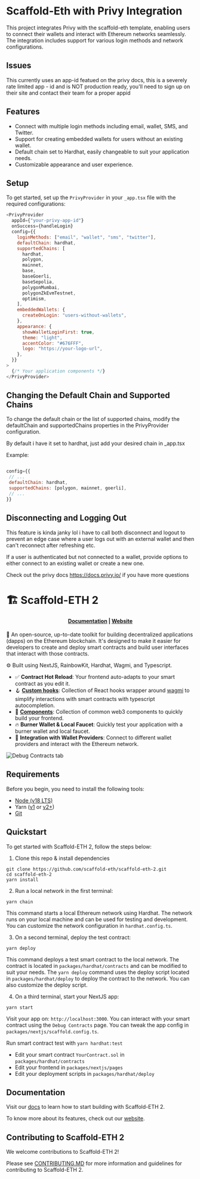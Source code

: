 # Scaffold-Eth with Privy Integration

This project integrates Privy with the scaffold-eth template, enabling users to connect their wallets and interact with Ethereum networks seamlessly. The integration includes support for various login methods and network configurations.

## Issues

This currently uses an app-id featued on the privy docs, this is a severely rate limited app - id and is NOT production ready, you'll need to sign up on their site and contact their team for a proper appid

## Features

- Connect with multiple login methods including email, wallet, SMS, and Twitter.
- Support for creating embedded wallets for users without an existing wallet.
- Default chain set to Hardhat, easily changeable to suit your application needs.
- Customizable appearance and user experience.

## Setup

To get started, set up the `PrivyProvider` in your `_app.tsx` file with the required configurations:

```javascript
<PrivyProvider
  appId={"your-privy-app-id"}
  onSuccess={handleLogin}
  config={{
    loginMethods: ["email", "wallet", "sms", "twitter"],
    defaultChain: hardhat,
    supportedChains: [
      hardhat,
      polygon,
      mainnet,
      base,
      baseGoerli,
      baseSepolia,
      polygonMumbai,
      polygonZkEvmTestnet,
      optimism,
    ],
    embeddedWallets: {
      createOnLogin: "users-without-wallets",
    },
    appearance: {
      showWalletLoginFirst: true,
      theme: "light",
      accentColor: "#676FFF",
      logo: "https://your-logo-url",
    },
  }}
>
  {/* Your application components */}
</PrivyProvider>
```

## Changing the Default Chain and Supported Chains

To change the default chain or the list of supported chains, modify the defaultChain and supportedChains properties in the PrivyProvider configuration.

By default i have it set to hardhat, just add your desired chain in \_app.tsx

Example:

```javascript

config={{
 // ...
 defaultChain: hardhat,
 supportedChains: [polygon, mainnet, goerli],
 // ...
}}

```

## Disconnecting and Logging Out

This feature is kinda janky lol i have to call both disconnect and logout to prevent an edge case where a user logs out with an external wallet and then can't reconnect after refreshing etc.

If a user is authenticated but not connected to a wallet, provide options to either connect to an existing wallet or create a new one.

Check out the privy docs https://docs.privy.io/ if you have more questions

# 🏗 Scaffold-ETH 2

<h4 align="center">
  <a href="https://docs.scaffoldeth.io">Documentation</a> |
  <a href="https://scaffoldeth.io">Website</a>
</h4>

🧪 An open-source, up-to-date toolkit for building decentralized applications (dapps) on the Ethereum blockchain. It's designed to make it easier for developers to create and deploy smart contracts and build user interfaces that interact with those contracts.

⚙️ Built using NextJS, RainbowKit, Hardhat, Wagmi, and Typescript.

- ✅ **Contract Hot Reload**: Your frontend auto-adapts to your smart contract as you edit it.
- 🪝 **[Custom hooks](https://docs.scaffoldeth.io/hooks/)**: Collection of React hooks wrapper around [wagmi](https://wagmi.sh/) to simplify interactions with smart contracts with typescript autocompletion.
- 🧱 [**Components**](https://docs.scaffoldeth.io/components/): Collection of common web3 components to quickly build your frontend.
- 🔥 **Burner Wallet & Local Faucet**: Quickly test your application with a burner wallet and local faucet.
- 🔐 **Integration with Wallet Providers**: Connect to different wallet providers and interact with the Ethereum network.

![Debug Contracts tab](https://github.com/scaffold-eth/scaffold-eth-2/assets/55535804/1171422a-0ce4-4203-bcd4-d2d1941d198b)

## Requirements

Before you begin, you need to install the following tools:

- [Node (v18 LTS)](https://nodejs.org/en/download/)
- Yarn ([v1](https://classic.yarnpkg.com/en/docs/install/) or [v2+](https://yarnpkg.com/getting-started/install))
- [Git](https://git-scm.com/downloads)

## Quickstart

To get started with Scaffold-ETH 2, follow the steps below:

1. Clone this repo & install dependencies

```
git clone https://github.com/scaffold-eth/scaffold-eth-2.git
cd scaffold-eth-2
yarn install
```

2. Run a local network in the first terminal:

```
yarn chain
```

This command starts a local Ethereum network using Hardhat. The network runs on your local machine and can be used for testing and development. You can customize the network configuration in `hardhat.config.ts`.

3. On a second terminal, deploy the test contract:

```
yarn deploy
```

This command deploys a test smart contract to the local network. The contract is located in `packages/hardhat/contracts` and can be modified to suit your needs. The `yarn deploy` command uses the deploy script located in `packages/hardhat/deploy` to deploy the contract to the network. You can also customize the deploy script.

4. On a third terminal, start your NextJS app:

```
yarn start
```

Visit your app on: `http://localhost:3000`. You can interact with your smart contract using the `Debug Contracts` page. You can tweak the app config in `packages/nextjs/scaffold.config.ts`.

Run smart contract test with `yarn hardhat:test`

- Edit your smart contract `YourContract.sol` in `packages/hardhat/contracts`
- Edit your frontend in `packages/nextjs/pages`
- Edit your deployment scripts in `packages/hardhat/deploy`

## Documentation

Visit our [docs](https://docs.scaffoldeth.io) to learn how to start building with Scaffold-ETH 2.

To know more about its features, check out our [website](https://scaffoldeth.io).

## Contributing to Scaffold-ETH 2

We welcome contributions to Scaffold-ETH 2!

Please see [CONTRIBUTING.MD](https://github.com/scaffold-eth/scaffold-eth-2/blob/main/CONTRIBUTING.md) for more information and guidelines for contributing to Scaffold-ETH 2.
